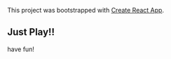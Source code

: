 This project was bootstrapped with [Create React App](https://github.com/facebook/create-react-app).

## Just Play!!
have fun!
